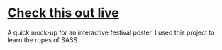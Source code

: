# [Check this out live](https://mccambley.github.io/burlingman/)

A quick mock-up for an interactive festival poster. I used this project to learn the ropes of SASS.

